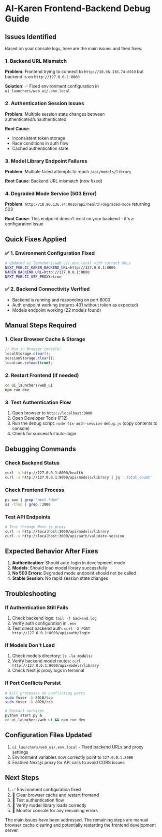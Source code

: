 # AI-Karen Frontend-Backend Debug Guide

## Issues Identified

Based on your console logs, here are the main issues and their fixes:

### 1. Backend URL Mismatch
**Problem**: Frontend trying to connect to `http://10.96.136.74:8010` but backend is on `http://127.0.0.1:8000`

**Solution**: ✅ Fixed environment configuration in `ui_launchers/web_ui/.env.local`

### 2. Authentication Session Issues
**Problem**: Multiple session state changes between authenticated/unauthenticated

**Root Cause**: 
- Inconsistent token storage
- Race conditions in auth flow
- Cached authentication state

### 3. Model Library Endpoint Failures
**Problem**: Multiple failed attempts to reach `/api/models/library`

**Root Cause**: Backend URL mismatch (now fixed)

### 4. Degraded Mode Service (503 Error)
**Problem**: `http://10.96.136.74:8010/api/health/degraded-mode` returning 503

**Root Cause**: This endpoint doesn't exist on your backend - it's a configuration issue

## Quick Fixes Applied

### ✅ 1. Environment Configuration Fixed
```bash
# Updated ui_launchers/web_ui/.env.local with correct URLs
NEXT_PUBLIC_KAREN_BACKEND_URL=http://127.0.0.1:8000
KAREN_BACKEND_URL=http://127.0.0.1:8000
NEXT_PUBLIC_USE_PROXY=true
```

### ✅ 2. Backend Connectivity Verified
- Backend is running and responding on port 8000
- Auth endpoint working (returns 401 without token as expected)
- Models endpoint working (22 models found)

## Manual Steps Required

### 1. Clear Browser Cache & Storage
```javascript
// Run in browser console:
localStorage.clear();
sessionStorage.clear();
location.reload(true);
```

### 2. Restart Frontend (if needed)
```bash
cd ui_launchers/web_ui
npm run dev
```

### 3. Test Authentication Flow
1. Open browser to `http://localhost:3000`
2. Open Developer Tools (F12)
3. Run the debug script: `node fix-auth-session-debug.js` (copy contents to console)
4. Check for successful auto-login

## Debugging Commands

### Check Backend Status
```bash
curl -s http://127.0.0.1:8000/health
curl -s http://127.0.0.1:8000/api/models/library | jq '.total_count'
```

### Check Frontend Process
```bash
ps aux | grep "next.*dev"
ss -tlnp | grep :3000
```

### Test API Endpoints
```bash
# Test through Next.js proxy
curl -s http://localhost:3000/api/models/library
curl -s http://localhost:3000/api/auth/validate-session
```

## Expected Behavior After Fixes

1. **Authentication**: Should auto-login in development mode
2. **Models**: Should load model library successfully
3. **No 503 Errors**: Degraded mode endpoint should not be called
4. **Stable Session**: No rapid session state changes

## Troubleshooting

### If Authentication Still Fails
1. Check backend logs: `tail -f backend.log`
2. Verify auth configuration in `.env`
3. Test direct backend auth: `curl -X POST http://127.0.0.1:8000/api/auth/login`

### If Models Don't Load
1. Check models directory: `ls -la models/`
2. Verify backend model routes: `curl http://127.0.0.1:8000/api/models/library`
3. Check Next.js proxy logs in terminal

### If Port Conflicts Persist
```bash
# Kill processes on conflicting ports
sudo fuser -k 8010/tcp
sudo fuser -k 8020/tcp

# Restart services
python start.py &
cd ui_launchers/web_ui && npm run dev
```

## Configuration Files Updated

1. `ui_launchers/web_ui/.env.local` - Fixed backend URLs and proxy settings
2. Environment variables now correctly point to `127.0.0.1:8000`
3. Enabled Next.js proxy for API calls to avoid CORS issues

## Next Steps

1. ✅ Environment configuration fixed
2. 🔄 Clear browser cache and restart frontend
3. 🔄 Test authentication flow
4. 🔄 Verify model library loads correctly
5. 🔄 Monitor console for any remaining errors

The main issues have been addressed. The remaining steps are manual browser cache clearing and potentially restarting the frontend development server.